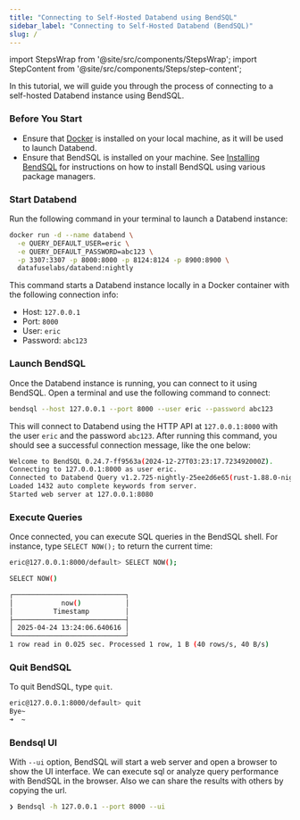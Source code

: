 ```yaml
---
title: "Connecting to Self-Hosted Databend using BendSQL"
sidebar_label: "Connecting to Self-Hosted Databend (BendSQL)"
slug: /
---
```


import StepsWrap from '@site/src/components/StepsWrap';
import StepContent from '@site/src/components/Steps/step-content';

In this tutorial, we will guide you through the process of connecting to a self-hosted Databend instance using BendSQL.

<StepsWrap>
<StepContent number="1">

### Before You Start

- Ensure that [Docker](https://www.docker.com/) is installed on your local machine, as it will be used to launch Databend.
- Ensure that BendSQL is installed on your machine. See [Installing BendSQL](/guides/sql-clients/bendsql/#installing-bendsql) for instructions on how to install BendSQL using various package managers.

</StepContent>
<StepContent number="2">

### Start Databend

Run the following command in your terminal to launch a Databend instance:

```bash
docker run -d --name databend \
  -e QUERY_DEFAULT_USER=eric \
  -e QUERY_DEFAULT_PASSWORD=abc123 \
  -p 3307:3307 -p 8000:8000 -p 8124:8124 -p 8900:8900 \
  datafuselabs/databend:nightly
```

This command starts a Databend instance locally in a Docker container with the following connection info:

- Host: `127.0.0.1`
- Port: `8000`
- User: `eric`
- Password: `abc123`

</StepContent>
<StepContent number="3">

### Launch BendSQL

Once the Databend instance is running, you can connect to it using BendSQL. Open a terminal and use the following command to connect:

```bash
bendsql --host 127.0.0.1 --port 8000 --user eric --password abc123
```

This will connect to Databend using the HTTP API at `127.0.0.1:8000` with the user `eric` and the password `abc123`. After running this command, you should see a successful connection message, like the one below:

```bash
Welcome to BendSQL 0.24.7-ff9563a(2024-12-27T03:23:17.723492000Z).
Connecting to 127.0.0.1:8000 as user eric.
Connected to Databend Query v1.2.725-nightly-25ee2d6e65(rust-1.88.0-nightly-2025-04-16T13:54:25.363718584Z)
Loaded 1432 auto complete keywords from server.
Started web server at 127.0.0.1:8080
```

</StepContent>
<StepContent number="4">

### Execute Queries

Once connected, you can execute SQL queries in the BendSQL shell. For instance, type `SELECT NOW();` to return the current time:

```bash
eric@127.0.0.1:8000/default> SELECT NOW();

SELECT NOW()

┌────────────────────────────┐
│            now()           │
│          Timestamp         │
├────────────────────────────┤
│ 2025-04-24 13:24:06.640616 │
└────────────────────────────┘
1 row read in 0.025 sec. Processed 1 row, 1 B (40 rows/s, 40 B/s)
```

</StepContent>
<StepContent number="5">

### Quit BendSQL

To quit BendSQL, type `quit`.

```bash
eric@127.0.0.1:8000/default> quit
Bye~
➜  ~
```

### Bendsql UI
With `--ui` option, BendSQL will start a web server and open a browser to show the UI interface.
We can execute sql or analyze query performance with BendSQL in the browser.
Also we can share the results with others by copying the url.

```bash
❯ Bendsql -h 127.0.0.1 --port 8000 --ui
```

</StepContent>
</StepsWrap>
